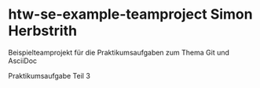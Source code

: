 # htw-se-example-teamproject Simon Herbstrith
Beispielteamprojekt für die Praktikumsaufgaben zum Thema Git und AsciiDoc

Praktikumsaufgabe Teil 3 